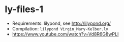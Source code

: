 # ly-files-1

- Requirements: lilypond, see http://lilypond.org/
- Compilation: `lilypond Virgin_Mary-Kelber.ly`
- https://www.youtube.com/watch?v=Vd8R6G8wPLI

